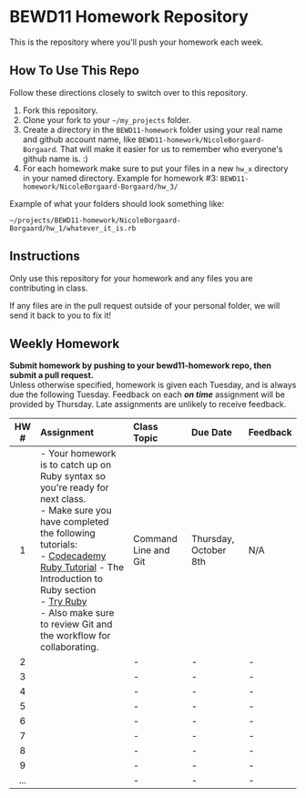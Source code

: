 BEWD11 Homework Repository
=============================

This is the repository where you'll push your homework each week.

How To Use This Repo
-----------------------

Follow these directions closely to switch over to this repository.

1. Fork this repository.
2. Clone your fork to your ```~/my_projects``` folder.
3. Create a directory in the ```BEWD11-homework``` folder using your real name and github account name, like ```BEWD11-homework/NicoleBorgaard-Borgaard```. That will make it easier for us to remember who everyone's github name is. :)
4. For each homework make sure to put your files in a new `hw_x` directory in your named directory. Example for homework #3: `BEWD11-homework/NicoleBorgaard-Borgaard/hw_3/`

Example of what your folders should look something like:

```
~/projects/BEWD11-homework/NicoleBorgaard-Borgaard/hw_1/whatever_it_is.rb
```

Instructions
-------------

Only use this repository for your homework and any files you are contributing in class.

If any files are in the pull request outside of your personal folder, we will send it back to you to fix it!

Weekly Homework
----------------

**Submit homework by pushing to your bewd11-homework repo, then submit a pull request.**    
Unless otherwise specified, homework is given each Tuesday, and is always due the following Tuesday. Feedback on each ***on time*** assignment will be provided by Thursday. Late assignments are unlikely to receive feedback.

| HW # | Assignment | Class Topic | Due Date | Feedback |
| :--: | :--------- | :---------- | :------- | :------- |
| 1    |  - Your homework is to catch up on Ruby syntax so you're ready for next class. <br>- Make sure you have completed the following tutorials: <br>- [Codecademy Ruby Tutorial](https://www.codecademy.com/tracks/ruby) - The Introduction to Ruby section <br>- [Try Ruby](http://tryruby.org) <br>- Also make sure to review Git and the workflow for collaborating.          | Command Line and Git | Thursday, October 8th | N/A |
| 2    |            | -           | -        | -        |
| 3    |            | -           | -        | -        |
| 4    |            | -           | -        | -        |
| 5    |            | -           | -        | -        |
| 6    |            | -           | -        | -        |
| 7    |            | -           | -        | -        |
| 8    |            | -           | -        | -        |
| 9    |            | -           | -        | -        |
| ...  |            | -           | -        | -        |


